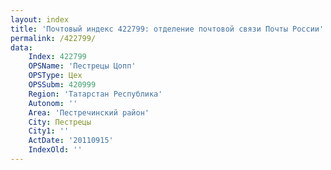```yaml
---
layout: index
title: 'Почтовый индекс 422799: отделение почтовой связи Почты России'
permalink: /422799/
data:
    Index: 422799
    OPSName: 'Пестрецы Цопп'
    OPSType: Цех
    OPSSubm: 420999
    Region: 'Татарстан Республика'
    Autonom: ''
    Area: 'Пестречинский район'
    City: Пестрецы
    City1: ''
    ActDate: '20110915'
    IndexOld: ''
---
```

